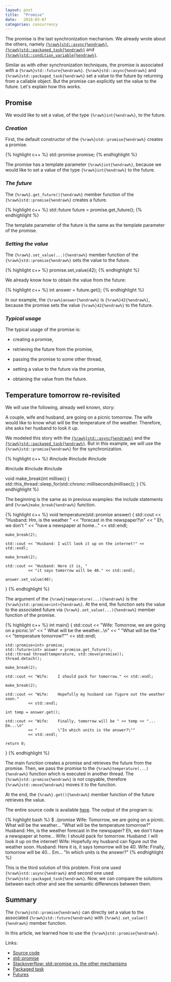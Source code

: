 ```yaml
---
layout: post
title:  "Promise"
date:   2016-03-07
categories: concurrency
---
```


The promise is the last synchronization mechanism. We already wrote about the
others, namely [`{%raw%}std::async{%endraw%}`](/blog/2016/02/futures.html),
[`{%raw%}std::packaged_task{%endraw%}`](/blog/2016/02/packaged-task.html) and
[`{%raw%}std::condition_variable{%endraw%}`](/blog/2016/01/condition-variable.html).


Similar as with other synchronization techniques, the promise is associated
with a `{%raw%}std::future{%endraw%}`. `{%raw%}std::async{%endraw%}` and
`{%raw%}std::packaged_task{%endraw%}` set a value to the future by returning from a
callable object. But the promise can explicitly set the value to the future. Let's explain how this works. 

Promise
-------

We would like to set a value, of the type `{%raw%}int{%endraw%}`, to the
future. 

### *Creation* ###

First, the default constructor of the `{%raw%}std::promise{%endraw%}` creates a promise.

{% highlight c++ %}
std::promise<int> promise;
{% endhighlight %}

The promise has a template parameter `{%raw%}int{%endraw%}`, because we would
like to set a value of the type `{%raw%}int{%endraw%}` to the future. 

### *The future* ###

The `{%raw%}.get_future(){%endraw%}` member function of the
`{%raw%}std::promise{%endraw%}` creates a future.

{% highlight c++ %}
std::future<int> future = promise.get_future();
{% endhighlight %}

The template parameter of the future is the same as the template parameter of
the promise.

### *Setting the value* ###

The `{%raw%}.set_value(...){%endraw%}` member function of the
`{%raw%}std::promise{%endraw%}` sets the value to the future.

{% highlight c++ %}
promise.set_value(42);
{% endhighlight %}

We already know how to obtain the value from the future:

{% highlight c++ %}
int answer = future.get();
{% endhighlight %}

In our example, the `{%raw%}answer{%endraw%}` is `{%raw%}42{%endraw%}`, because
the promise sets the value `{%raw%}42{%endraw%}` to the future.

### *Typical usage* ###

The typical usage of the promise is:

* creating a promise,

* retrieving the future from the promise,

* passing the promise to some other thread,

* setting a value to the future via the promise,

* obtaining the value from the future.


Temperature tomorrow re-revisited
---------------------------------

We will use the following, already well known, story: 

A couple, wife and husband, are going on a picnic tomorrow. The wife would like
to know what will be the temperature of the weather. Therefore, she asks her
husband to look it up.

We modeled this story with the
[`{%raw%}std::async{%endraw%}`](/blog/2016/02/futures.html) and the
[`{%raw%}std::packaged_task{%endraw%}`](/blog/2016/02/packaged-task.html). But
in this example, we will use the `{%raw%}std::promise{%endraw%}` for the
synchronization.

{% highlight c++ %}
#include <iostream>
#include <string>
#include <chrono>

#include <thread>
#include <future>
#include <utility>


void make_break(int millisec)
{
    std::this_thread::sleep_for(std::chrono::milliseconds(millisec));
}
{% endhighlight %}

The beginning is the same as in previous examples: the include statements and
`{%raw%}make_break{%endraw%}` function. 

{% highlight c++ %}
void temperature(std::promise<int> answer)
{
    std::cout << "Husband: Hm, is the weather "
              << "forecast in the newspaper?\n" 
              << "         Eh, we don't "
              << "have a newspaper at home..." << std::endl;
    
    make_break(2);
    
    std::cout << "Husband: I will look it up on the internet!" << std::endl;
    
    make_break(2);
    
    std::cout << "Husband: Here it is, "
              << "it says tomorrow will be 40." << std::endl;
    
    answer.set_value(40);
}
{% endhighlight %}

The argument of the `{%raw%}temperature(...){%endraw%}` is the
`{%raw%}std::promise<int>{%endraw%}`. At the end, the function sets the value to
the associated future via `{%raw%}.set_value(...){%endraw%}` member function of
the promise.

{% highlight c++ %}
int main()
{
    std::cout << "Wife:    Tomorrow, we are going on a picnic.\n" 
              << "         What will be the weather...\n" 
              << "         \"What will be the "
              << "temperature tomorrow?\"" << std::endl;
    
    std::promise<int> promise;
    std::future<int> answer = promise.get_future();
    std::thread thread(temperature, std::move(promise));
    thread.detach();
    
    make_break(2);
    
    std::cout << "Wife:    I should pack for tomorrow." << std::endl;
    
    make_break(2);

    std::cout << "Wife:    Hopefully my husband can figure out the weather soon."
              << std::endl;
    
    int temp = answer.get();

    std::cout << "Wife:    Finally, tomorrow will be " << temp << "... Em...\n"
              << "         \"In which units is the answer?\"" 
              << std::endl;

    return 0;
}
{% endhighlight %}

The main function creates a promise and retrieves the future from the
promise. Then, we pass the promise to the `{%raw%}temperature(...){%endraw%}`
function which is executed in another thread. The
`{%raw%}std::promise{%endraw%}` is not copyable, therefore
`{%raw%}std::move{%endraw%}` moves it to the function.

At the end, the `{%raw%}.get(){%endraw%}` member function of the future
retrieves the value.

The entire source code is available
[here](https://github.com/jakaspeh/concurrency/blob/master/promise.cpp). The
output of the program is:

{% highlight bash %}
$ ./promise
Wife:    Tomorrow, we are going on a picnic.
         What will be the weather...
         "What will be the temperature tomorrow?"
Husband: Hm, is the weather forecast in the newspaper?
         Eh, we don't have a newspaper at home...
Wife:    I should pack for tomorrow.
Husband: I will look it up on the internet!
Wife:    Hopefully my husband can figure out the weather soon.
Husband: Here it is, it says tomorrow will be 40.
Wife:    Finally, tomorrow will be 40... Em...
         "In which units is the answer?"
{% endhighlight %}

This is the third solution of this problem. First one used
`{%raw%}std::async{%endraw%}` and second one used
`{%raw%}std::packaged_task{%endraw%}`. Now, we can compare the solutions between
each other and see the semantic differences between them. 

Summary
-------

The `{%raw%}std::promise{%endraw%}` can directly set a value to the associated
`{%raw%}std::future{%endraw%}` with `{%raw%}.set_value(){%endraw%}` member
function.

In this article, we learned how to use the `{%raw%}std::promise{%endraw%}`. 

Links:

* [Source code](https://github.com/jakaspeh/concurrency/blob/master/promise.cpp)
* [std::promise](http://en.cppreference.com/w/cpp/thread/promise/promise)
* [Stackoverflow: std::promise vs. the other mechanisms](http://stackoverflow.com/questions/14283703/when-is-it-a-good-idea-to-use-stdpromise-over-the-other-stdthread-mechanisms)
* [Packaged task](/blog/2016/02/packaged-task.html)
* [Futures](/blog/2016/02/futures.html)